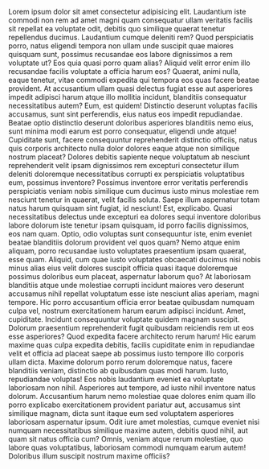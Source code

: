 Lorem ipsum dolor sit amet consectetur adipisicing elit. Laudantium iste commodi non rem ad amet magni quam consequatur ullam veritatis facilis sit repellat ea voluptate odit, debitis quo similique quaerat tenetur repellendus ducimus. Laudantium cumque deleniti rem? Quod perspiciatis porro, natus eligendi tempora non ullam unde suscipit quae maiores quisquam sunt, possimus recusandae eos labore dignissimos a rem voluptate ut? Eos quia quasi porro quam alias? Aliquid velit error enim illo recusandae facilis voluptate a officia harum eos? Quaerat, animi nulla, eaque tenetur, vitae commodi expedita qui tempora eos quas facere beatae provident. At accusantium ullam quasi delectus fugiat esse aut asperiores impedit adipisci harum atque illo mollitia incidunt, blanditiis consequatur necessitatibus autem? Eum, est quidem! Distinctio deserunt voluptas facilis accusamus, sunt sint perferendis, eius natus eos impedit repudiandae. Beatae optio distinctio deserunt doloribus asperiores blanditiis nemo eius, sunt minima modi earum est porro consequatur, eligendi unde atque! Cupiditate sunt, facere consequuntur reprehenderit distinctio officiis, natus quis corporis architecto nulla dolor dolores eaque atque non similique nostrum placeat? Dolores debitis sapiente neque voluptatum ab nesciunt reprehenderit velit ipsam dignissimos rem excepturi consectetur illum deleniti doloremque necessitatibus corrupti ex perspiciatis voluptatibus eum, possimus inventore? Possimus inventore error veritatis perferendis perspiciatis veniam nobis similique cum ducimus iusto minus molestiae rem nesciunt tenetur in quaerat, velit facilis soluta. Saepe illum aspernatur totam natus harum quisquam sint fugiat, id nesciunt! Est, explicabo. Quasi necessitatibus delectus unde excepturi ea dolores sequi inventore doloribus labore dolorum iste tenetur ipsam quisquam, id porro facilis dignissimos, eos nam quam. Optio, odio voluptas sunt consequuntur iste, enim eveniet beatae blanditiis dolorum provident vel quos quam? Nemo atque enim aliquam, porro recusandae iusto voluptates praesentium ipsam quaerat, esse quam. Aliquid, cum quae iusto voluptates obcaecati ducimus nisi nobis minus alias eius velit dolores suscipit officia quasi itaque doloremque possimus doloribus eum placeat, aspernatur laborum quo? At laboriosam blanditiis atque unde molestiae corrupti incidunt maiores vero deserunt accusamus nihil repellat voluptatum esse iste nesciunt alias aperiam, magni tempore. Hic porro accusantium officia error beatae quibusdam numquam culpa vel, nostrum exercitationem harum earum adipisci incidunt. Amet, cupiditate. Incidunt consequuntur voluptate quidem magnam suscipit. Dolorum praesentium reprehenderit fugit quibusdam reiciendis rem ut eos esse asperiores? Quod expedita facere architecto rerum harum! Hic earum maxime quas culpa expedita debitis, facilis cupiditate enim in repudiandae velit et officia ad placeat saepe ab possimus iusto tempore illo corporis ullam dicta. Maxime dolorum porro rerum doloremque natus, facere blanditiis veniam, distinctio ab quibusdam quas modi harum. Iusto, repudiandae voluptas! Eos nobis laudantium eveniet ea voluptate laboriosam non nihil. Asperiores aut tempore, ad iusto nihil inventore natus dolorum. Accusantium harum nemo molestiae quae dolores enim quam illo porro explicabo exercitationem provident pariatur aut, accusamus sint similique magnam, dicta sunt itaque eum sed voluptatem asperiores laboriosam aspernatur ipsum. Odit iure amet molestias, cumque eveniet nisi numquam necessitatibus similique maxime autem, debitis quod nihil, aut quam sit natus officia cum? Omnis, veniam atque rerum molestiae, quo labore quas voluptatibus, laboriosam commodi numquam earum autem! Doloribus illum suscipit nostrum maxime officiis?
